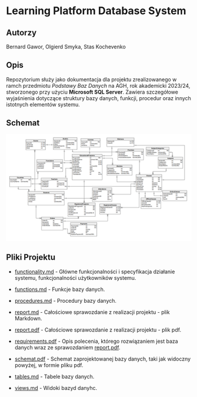 # **Learning Platform Database System**

## Autorzy 

Bernard Gawor, Olgierd Smyka, Stas Kochevenko

## Opis 

Repozytorium służy jako dokumentacja dla projektu zrealizowanego w ramch przedmiotu *Podstawy Baz Danych* na AGH, rok akademicki 2023/24, stworzonego przy użyciu **Microsoft SQL Server**. Zawiera szczegółowe wyjaśnienia dotyczące struktury bazy danych, funkcji, procedur oraz innych istotnych elementów systemu.

## Schemat
![](img/Schemat.png)

## Pliki Projektu

+ [functionality.md](https://github.com/OlGierd03/Learning-Platform-Database-System/blob/main/functionality.md) - 
Główne funkcjonalności i specyfikacja działanie systemu, funkcjonalności użytkowników systemu.

+ [functions.md](https://github.com/OlGierd03/Learning-Platform-Database-System/blob/main/functions.md) -
Funkcje bazy danych.

+ [procedures.md](https://github.com/OlGierd03/Learning-Platform-Database-System/blob/main/procedures.md) - 
Procedury bazy danych.

+ [report.md](rhttps://github.com/OlGierd03/Learning-Platform-Database-System/blob/main/report.md) -
Całościowe sprawozdanie z realizacji projektu - plik Markdown.

+ [report.pdf](https://github.com/OlGierd03/Learning-Platform-Database-System/blob/main/report.pdf) -
Całościowe sprawozdanie z realizacji projektu - plik pdf.

+ [requirements.pdf](https://github.com/OlGierd03/Learning-Platform-Database-System/blob/main/requirements.pdf) -
Opis polecenia, którego rozwiązaniem jest baza danych wraz ze sprawozdaniem [report.pdf](https://github.com/OlGierd03/Learning-Platform-Database-System/blob/main/report.pdf).

+ [schemat.pdf](https://github.com/OlGierd03/Learning-Platform-Database-System/blob/main/schemat.pdf) -
Schemat zaprojektowanej bazy danych, taki jak widoczny powyżej, w formie pliku pdf.

+ [tables.md](https://github.com/OlGierd03/Learning-Platform-Database-System/blob/main/tables.md) -
Tabele bazy danych.

+ [views.md](views.md) -
Widoki bazyd danyhc.